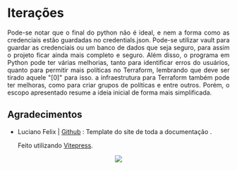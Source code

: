 <div style = "text-align: justify">

# Iterações

Pode-se notar que o final do python não é ideal, e nem a forma como as credenciais estão guardadas no credentials.json. Pode-se utilizar vault para guardar as credenciais ou um banco de dados que seja seguro, para assim o projeto ficar ainda mais completo e seguro. Além disso, o programa em Python pode ter várias melhorias, tanto para identificar erros do usuários, quanto para permitir mais políticas no Terraform, lembrando que deve ser tirado aquele "[0]" para isso. a infraestrutura para Terraform também pode ter melhoras, como para criar grupos de políticas e entre outros. Porém, o escopo apresentado resume a ideia inicial de forma mais simplificada.

## Agradecimentos

* Luciano Felix | [Github](https://github.com/FelixLuciano) : Template do site de toda a documentação . 

    Feito utilizando [Vitepress](https://vitepress.dev/guide/what-is-vitepress).

<div style ="display:flex;align-items:center;justify-content:center;"><img src="/image/cat-sticker-line-sticker.gif"></div>

</div>
